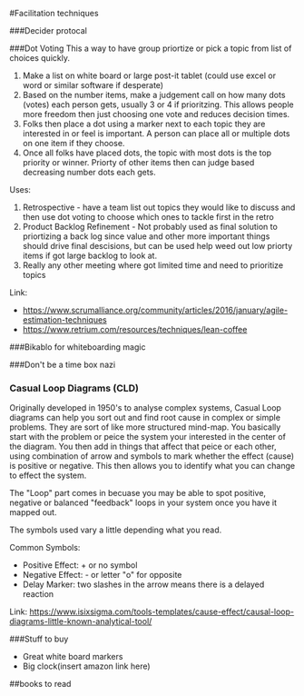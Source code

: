 #Facilitation techniques

###Decider protocal

###Dot Voting
This a way to have group priortize or pick a topic from list of choices quickly.

1. Make a list on white board or large post-it tablet (could use excel or word or similar software if desperate)
2. Based on the number items, make a judgement call on how many dots (votes) each person gets, usually 3 or 4 if prioritzing. This allows people more freedom then just choosing one vote and reduces decision times.
3. Folks then place a dot using a marker next to each topic they are interested in or feel is important. A person can place all or multiple dots on one item if they choose.
4. Once all folks have placed dots, the topic with most dots is the top priority or winner. Priorty of other items then can judge based decreasing number dots each gets.

Uses:

1. Retrospective - have a team list out topics they would like to discuss and then use dot voting to choose which ones to tackle first in the retro
2. Product Backlog Refinement - Not probably used as final solution to priortizing a back log since value and other more important things should drive final descisions, but can be used help weed out low priorty items if got large backlog to look at.
3. Really any other meeting where got limited time and need to prioritize topics

Link: 
* https://www.scrumalliance.org/community/articles/2016/january/agile-estimation-techniques
* https://www.retrium.com/resources/techniques/lean-coffee


###Bikablo for whiteboarding magic

###Don't be a time box nazi 

### Casual Loop Diagrams (CLD)
Originally developed in 1950's to analyse complex systems, Casual Loop diagrams can help you sort out and find root cause in complex or simple problems. They are sort of like more structured mind-map. You basically start with the problem or peice the system your interested in the center of the diagram. You then add in things that affect that peice or each other, using combination of arrow and symbols to mark whether the effect (cause) is positive or negative. This then allows you to identify what you can change to effect the system.

The "Loop" part comes in becuase you may be able to spot positive, negative or balanced "feedback" loops in your system once you have it  mapped out.

The symbols used vary a little depending what you read.

Common Symbols:
* Positive Effect: + or no symbol
* Negative Effect: - or letter "o" for opposite
* Delay Marker: two slashes in the arrow means there is a delayed reaction

Link: https://www.isixsigma.com/tools-templates/cause-effect/causal-loop-diagrams-little-known-analytical-tool/

###Stuff to buy
* Great white board markers
* Big clock(insert amazon link here)

##books to read
